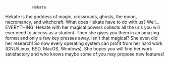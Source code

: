 				Hekate

Hekate is the goddess of magic, crossroads, ghosts, the moon, necromancy, and witchcraft.
What does Hekate have to do with us?
Well... EVERYTHING. Hekate with her magical powers collects all the urls you will ever need to access as a student.
Then she gives you them in an amazing format and only a few key presses away. Isn't that magical?
She even did her research! So now every operating system can profit from her hard work (GNU/Linux, BSD, MacOS, Windows).
She hopes you will find her work satisfactory and who knows maybe some of you may propose new features!
